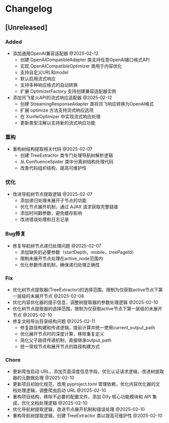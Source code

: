 # Changelog

## [Unreleased]
### Added
- 添加通用OpenAI兼容适配器 @2025-02-12
  - 创建 OpenAICompatibleAdapter 类支持任意OpenAI接口格式API
  - 实现 OpenAICompatibleOptimizer 类用于内容优化
  - 支持自定义URL和model
  - 默认启用流式响应
  - 支持多种响应格式的自动转换
  - 扩展 OptimizerFactory 支持创建兼容适配器实例
- 添加讯飞星火API的流式响应适配器 @2025-02-12
  - 创建 StreamingResponseAdapter 类将讯飞响应转换为OpenAI格式
  - 扩展 optimize 方法支持流式响应选项
  - 在 XunfeiOptimizer 中实现流式响应处理
  - 更新类型注解以支持新的流式响应功能

### 重构
- 重构树结构提取相关代码 @2025-02-07
  - 创建 TreeExtractor 类专门处理导航树解析逻辑
  - 从 ConfluenceSpider 类中分离树结构处理代码
  - 改善代码组织结构，提高可维护性

### 优化
- 改进导航树节点提取逻辑 @2025-02-07
  - 添加递归处理未展开子节点的功能
  - 优化节点展开机制，通过 AJAX 请求获取完整链接
  - 添加时间戳参数，避免缓存影响
  - 改进错误处理和日志记录

### Bug修复
- 修复导航树节点递归处理问题 @2025-02-07
  - 添加缺失的必要参数（startDepth，mobile，treePageId）
  - 限制未展开节点处理在active_node范围内
  - 优化参数传递机制，确保递归处理正确性

### Fix
- 优化树节点提取器(TreeExtractor)的选择范围，限制为仅获取active节点下第一层级的未展开节点 @2025-02-08
- 优化内容优化器的提示信息，调整树提取器的参数处理逻辑 @2025-02-10
- 优化树节点提取器的选择范围，限制为仅获取active节点下第一层级的未展开节点 @2025-02-10
- 修复文档导出目录结构问题 @2025-02-11
  - 修复路径构建和传递逻辑，提前计算并统一使用current_output_path
  - 优化展开节点时的深度计算，移除重复定义
  - 简化父子路径传递机制，直接继承output_path
  - 统一常规节点和展开节点的路径构建方式

### Chore
- 更新爬虫启动 URL，添加页面深度信息字段，优化认证请求逻辑，改进树提取器的元数据处理 @2025-02-10
- 更新项目初始化规范，改用 pyproject.toml 管理依赖，优化内容优化器的文档处理逻辑，调整爬虫启动 URL @2025-02-10
- 重构项目结构，移除不必要的配置文件，添加 Dify 核心功能模块和 API 集成，优化文档处理逻辑 @2025-02-10
- 优化导航树提取逻辑，改进节点展开机制和错误处理 @2025-02-10
- 重构导航树提取逻辑，创建 TreeExtractor 类以提高可维护性 @2025-02-10